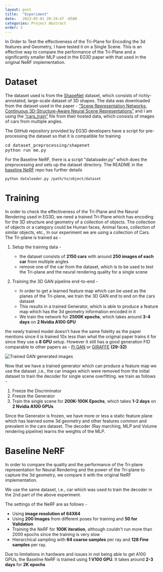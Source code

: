 ```yaml
---
layout: post
title:  "Experiment"
date:   2023-05-01 20:19:47 -0500
categories: Project Abstract
order: 3
---
```


In Order to Test the effectiveness of the Tri-Plane for Encoding the 3d features and Geometry, I have tested it on a Single Scene. This is an effective way to compare the performance of the Tri-Plane and a significantly smaller MLP used in the EG3D paper with that used in the original NeRF implementation.

# Dataset

The dataset used is from the [ShapeNet](https://shapenet.org/) dataset, which consists of richly-annotated, large-scale dataset of 3D shapes. The data was downloaded from the dataset used in the paper - [“Scene Representation Networks: Continuous 3D-Structure-Aware Neural Scene Representations”](https://www.vincentsitzmann.com/srns/) and I am using the [“cars_train”](https://drive.google.com/file/d/1bThUNtIHx4xEQyffVBSf82ABDDh2HlFn/view?usp=share_link) file from their hosted data, which consists of images of cars from multiple angles.

The GitHub repository provided by EG3D developers have a script for pre-processing the dataset so that it is compatible for training

<pre>
cd dataset_preprocessing/shapenet 
python run_me.py 
</pre>

For the Baseline NeRF, there is a script "dataloader.py" which does the preprocessing and sets up the dataset directory. The README in the [baseline NeRF](https://github.com/abucturab/NeRF_641_project) repo has further details

```python dataloader.py /path/to/object/dataset```

# Training

In order to check the effectiveness of the Tri-Plane and the Neural Rendering used in EG3D, we need a trained Tri-Plane which has encoding for the 3D structure and geometry of a collection of objects. The collection of objects or a category could be Human faces, Animal faces, collection of similar objects, etc., In our experiment we are using a collection of Cars. The Tri-plane is trained as -

1. Setup the training data -
    - the dataset consists of **2150 cars** with around **250 images of each car** from multiple angles
    - remove one of the car from the dataset, which is to be used to test the Tri-plane and the neural rendering quality for a single scene

2. Training the 3D GAN pipeline end-to-end -
    - In order to get a learned feature map which can be used as the planes of the Tri-plane, we train the 3D GAN end to end on the cars dataset
    - This results in a trained Generator, which is able to produce a feature map which has the 3d geometry information encoded in it
    - We train the network for **2500K epochs**, which takes around **3-4 days** on **2 Nvidia A100 GPU**

the newly trained model doesn’t have the same fidelity as the paper mentions since it is trained 10x less than what the original paper trains it for since they use a **8 GPU** setup. However it still has a good generation FID comparable to other papers as - [Pi GAN](https://marcoamonteiro.github.io/pi-GAN-website/) or [GIRAFFE](https://m-niemeyer.github.io/project-pages/giraffe/index.html) **(29-32)**

![Trained GAN generated images](https://abucturab.github.io/CSCE641_Project/images/trained-gan.png "Trained GAN generated images")

Now that we have a trained generator which can produce a feature map we use the dataset ,i.e., the car images which were removed from the initial dataset to train the decoder for single scene overfitting. we train as follows -

1. Freeze the Discriminator 
2. Freeze the Generator
3. Train the single scene for **200K-100K Epochs**, which takes **1-2 days** on **2 Nvidia A100 GPUs**

Since the Generator is frozen, we have more or less a static feature plane which has learned some 3d geometry and other features common and prevalent in the cars dataset. The decoder (Ray marching, MLP and Volume rendering pipeline) learns the weights of the MLP.

# Baseline NeRF

In order to compare the quality and the performance of the Tri-plane representation for Neural Rendering and the power of the Tri-plane to capture the 3d geometry, we compare it with the original NeRF implementation.

We use the same dataset, i.e., car which was used to train the decoder in the 2nd part of the above experiment. 

The settings of the NeRF are as follows -

- Using **image resolution of 64X64**
- Using **200 Images** from different poses for training and **50 for Validation**
- Training the NeRF for **100K iteration**, although couldn't run more than 2000 epochs since the training is very slow
- Hierarchical sampling with **64 coarse samples** per ray and **128 Fine samples** per ray.

Due to limitations in hardware and issues in not being able to get A100 GPUs, the Baseline NeRF is trained using **1 V100 GPU**. It takes around **2-3 days** for **2K epochs**

